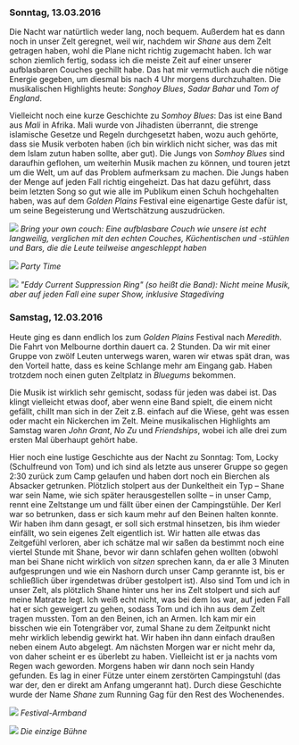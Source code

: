 ### Sonntag, 13.03.2016

Die Nacht war natürtlich weder lang, noch bequem. Außerdem hat es dann noch in unser Zelt geregnet, weil wir, nachdem wir *Shane* aus dem Zelt getragen haben, wohl die Plane nicht richtig zugemacht haben. Ich war schon ziemlich fertig, sodass ich die meiste Zeit auf einer unserer aufblasbaren Couches gechillt habe. Das hat mir vermutlich auch die nötige Energie gegeben, um diesmal bis nach 4 Uhr morgens durchzuhalten. Die musikalischen Highlights heute: *Songhoy Blues*, *Sadar Bahar* und *Tom of England*.

Vielleicht noch eine kurze Geschichte zu *Somhoy Blues*: Das ist eine Band aus *Mali* in Afrika. Mali wurde von Jihadisten überrannt, die strenge islamische Gesetze und Regeln durchgesetzt haben, wozu auch gehörte, dass sie Musik verboten haben (ich bin wirklich nicht sicher, was das mit dem Islam zutun haben sollte, aber gut). Die Jungs von *Somhoy Blues* sind daraufhin geflohen, um weiterhin Musik machen zu können, und touren jetzt um die Welt, um auf das Problem aufmerksam zu machen. Die Jungs haben der Menge auf jeden Fall richtig eingeheizt. Das hat dazu geführt, dass beim letzten Song so gut wie alle im Publikum einen Schuh hochgehalten haben, was auf dem *Golden Plains* Festival eine eigenartige Geste dafür ist, um seine Begeisterung und Wertschätzung auszudrücken.

![](https://www.dropbox.com/s/pse3lntwrq8k10b/IMG_0368.jpg?dl=1)
*Bring your own couch: Eine aufblasbare Couch wie unsere ist echt langweilig, verglichen mit den echten Couches, Küchentischen und -stühlen und Bars, die die Leute teilweise angeschleppt haben*

![](https://www.dropbox.com/s/cael9bomugnd2z6/IMG_0385.jpg?dl=1)
*Party Time*

![](https://www.dropbox.com/s/6yoxcymngvp5ayy/IMG_0388.jpg?dl=1)
*"Eddy Current Suppression Ring" (so heißt die Band): Nicht meine Musik, aber auf jeden Fall eine super Show, inklusive Stagediving*

### Samstag, 12.03.2016

Heute ging es dann endlich los zum *Golden Plains* Festival nach *Meredith*. Die Fahrt von Melbourne dorthin dauert ca. 2 Stunden. Da wir mit einer Gruppe von zwölf Leuten unterwegs waren, waren wir etwas spät dran, was den Vorteil hatte, dass es keine Schlange mehr am Eingang gab. Haben trotzdem noch einen guten Zeltplatz in *Bluegums* bekommen.

Die Musik ist wirklich sehr gemischt, sodass für jeden was dabei ist. Das klingt vielleicht etwas doof, aber wenn eine Band spielt, die einem nicht gefällt, chillt man sich in der Zeit z.B. einfach auf die Wiese, geht was essen oder macht ein Nickerchen im Zelt. Meine musikalischen Highlights am Samstag waren *John Grant*, *No Zu* und *Friendships*, wobei ich alle drei zum ersten Mal überhaupt gehört habe.

Hier noch eine lustige Geschichte aus der Nacht zu Sonntag: Tom, Locky (Schulfreund von Tom) und ich sind als letzte aus unserer Gruppe so gegen 2:30 zurück zum Camp gelaufen und haben dort noch ein Bierchen als Absacker getrunken. Plötzlich stolpert aus der Dunkeltheit ein Typ – Shane war sein Name, wie sich später herausgestellen sollte – in unser Camp, rennt eine Zeltstange um und fällt über einen der Campingstühle. Der Kerl war so betrunken, dass er sich kaum mehr auf den Beinen halten konnte. Wir haben ihm dann gesagt, er soll sich erstmal hinsetzen, bis ihm wieder einfällt, wo sein eigenes Zelt eigentlich ist. Wir hatten alle etwas das Zeitgefühl verloren, aber ich schätze mal wir saßen da bestimmt noch eine viertel Stunde mit Shane, bevor wir dann schlafen gehen wollten (obwohl man bei Shane nicht wirklich von *sitzen* sprechen kann, da er alle 3 Minuten aufgesprungen und wie ein Nashorn durch unser Camp gerannte ist, bis er schließlich über irgendetwas drüber gestolpert ist). Also sind Tom und ich in unser Zelt, als plötzlich Shane hinter uns her ins Zelt stolpert und sich auf meine Matratze legt. Ich weiß echt nicht, was bei dem los war, auf jeden Fall hat er sich geweigert zu gehen, sodass Tom und ich ihn aus dem Zelt tragen mussten. Tom an den Beinen, ich an Armen. Ich kam mir ein bisschen wie ein Totengräber vor, zumal Shane zu dem Zeitpunkt nicht mehr wirklich lebendig gewirkt hat. Wir haben ihn dann einfach draußen neben einem Auto abgelegt. Am nächsten Morgen war er nicht mehr da, von daher scheint er es überlebt zu haben. Vielleicht ist er ja nachts vom Regen wach geworden. Morgens haben wir dann noch sein Handy gefunden. Es lag in einer Fütze unter einem zerstörten Campingstuhl (das war der, den er direkt am Anfang umgerannt hat). Durch diese Geschichte wurde der Name *Shane* zum Running Gag für den Rest des Wochenendes.

![](https://www.dropbox.com/s/2t2hgp9ydsuvkvg/IMG_0365.jpg?dl=1)
*Festival-Armband*

![](https://www.dropbox.com/s/3j2ikkyebt5i3r3/IMG_0366.jpg?dl=1)
*Die einzige Bühne*
